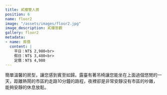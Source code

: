```yaml
---
title: 貳樓雙人房
position: 6
name: floor2
image: "/assets/images/floor2.jpg"
image_description: 貳樓景觀
gallery: floor2
metadata:
- name: 房價
  content: |
    平日：NT$ 2,980<br>
    假日：NT$ 3,480<br>
    定價：NT$ 4,980
---
```


簡單溫馨的房型，讓您感到賓至如歸。露臺有著吊椅讓您能坐在上面過個悠閒的一天，距離熱鬧的市區約走路10分鐘的路程，夜裡卻是非常安靜沒有市區的吵雜，能夠安靜的休息放鬆。
